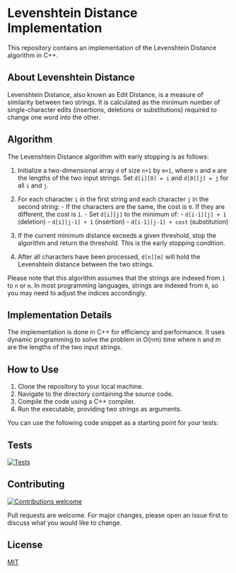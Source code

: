 # Levenshtein Distance Implementation
This repository contains an implementation of the Levenshtein Distance algorithm in C++. 

## About Levenshtein Distance
Levenshtein Distance, also known as Edit Distance, is a measure of similarity between two strings. It is calculated as the minimum number of single-character edits (insertions, deletions or substitutions) required to change one word into the other.
<!-- add the algorithm of calculation -->
## Algorithm

The Levenshtein Distance algorithm with early stopping is as follows:

1. Initialize a two-dimensional array `d` of size `n+1` by `m+1`, where `n` and `m` are the lengths of the two input strings. Set `d[i][0] = i` and `d[0][j] = j` for all `i` and `j`.

2. For each character `i` in the first string and each character `j` in the second string:
        - If the characters are the same, the cost is `0`. If they are different, the cost is `1`.
        - Set `d[i][j]` to the minimum of:
            - `d[i-1][j] + 1` (deletion)
            - `d[i][j-1] + 1` (insertion)
            - `d[i-1][j-1] + cost` (substitution)

3. If the current minimum distance exceeds a given threshold, stop the algorithm and return the threshold. This is the early stopping condition.

4. After all characters have been processed, `d[n][m]` will hold the Levenshtein distance between the two strings.

Please note that this algorithm assumes that the strings are indexed from `1` to `n` or `m`. In most programming languages, strings are indexed from `0`, so you may need to adjust the indices accordingly.

## Implementation Details
The implementation is done in C++ for efficiency and performance. It uses dynamic programming to solve the problem in O(nm) time where n and m are the lengths of the two input strings.

## How to Use
1. Clone the repository to your local machine.
2. Navigate to the directory containing the source code.
3. Compile the code using a C++ compiler.
4. Run the executable, providing two strings as arguments.



You can use the following code snippet as a starting point for your tests:
## Tests

[![Tests](https://img.shields.io/badge/tests-passing-brightgreen)](https://github.com/Behlil/Leveinshtein-Distance)


## Contributing
[![Contributions welcome](https://img.shields.io/badge/contributions-welcome-brightgreen.svg?style=flat)](https://github.com/behlil/Leveinshtein-Dtstance/pulls)

Pull requests are welcome. For major changes, please open an issue first to discuss what you would like to change.

## License
[MIT](https://choosealicense.com/licenses/mit/)